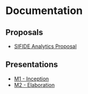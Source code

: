 # Documentation

## Proposals
- [SIFIDE Analytics Proposal](https://github.com/SIFIDE-Analytics/Website/files/10831533/SIFIDE-Analytics-Proposal.pdf)

## Presentations
- [M1 - Inception](https://github.com/SIFIDE-Analytics/Website/files/11010980/M1-Inception.pdf)
- [M2 - Elaboration](https://github.com/SIFIDE-Analytics/Website/files/11010981/M2-Elaboration.pdf)

